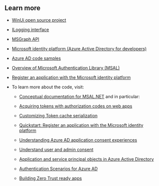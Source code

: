## Learn more

* [WinUi open source project](https://github.com/microsoft/microsoft-ui-xaml)
* [ILogging interface](https://github.com/AzureAD/microsoft-authentication-library-for-dotnet/wiki/logging)
* [MSGraph API](https://learn.microsoft.com/graph/use-the-api)
* [Microsoft identity platform (Azure Active Directory for developers)](https://docs.microsoft.com/azure/active-directory/develop/)
* [Azure AD code samples](https://docs.microsoft.com/azure/active-directory/develop/sample-v2-code)
* [Overview of Microsoft Authentication Library (MSAL)](https://docs.microsoft.com/azure/active-directory/develop/msal-overview)
* [Register an application with the Microsoft identity platform](https://docs.microsoft.com/azure/active-directory/develop/quickstart-register-app)
  
* To learn more about the code, visit:
  * [Conceptual documentation for MSAL.NET](https://github.com/AzureAD/microsoft-authentication-library-for-dotnet/wiki#conceptual-documentation) and in particular:
  * [Acquiring tokens with authorization codes on web apps](https://github.com/AzureAD/microsoft-authentication-library-for-dotnet/wiki/Acquiring-tokens-with-authorization-codes-on-web-apps)
  * [Customizing Token cache serialization](https://github.com/AzureAD/microsoft-authentication-library-for-dotnet/wiki/token-cache-serialization)
  
  * [Quickstart: Register an application with the Microsoft identity platform](https://docs.microsoft.com/azure/active-directory/develop/quickstart-register-app)
  *  [Understanding Azure AD application consent experiences](https://docs.microsoft.com/azure/active-directory/develop/application-consent-experience)
  * [Understand user and admin consent](https://docs.microsoft.com/azure/active-directory/develop/howto-convert-app-to-be-multi-tenant#understand-user-and-admin-consent)
  * [Application and service principal objects in Azure Active Directory](https://docs.microsoft.com/azure/active-directory/develop/app-objects-and-service-principals)
  * [Authentication Scenarios for Azure AD](https://docs.microsoft.com/azure/active-directory/develop/authentication-flows-app-scenarios)
  * [Building Zero Trust ready apps](https://aka.ms/ztdevsession)